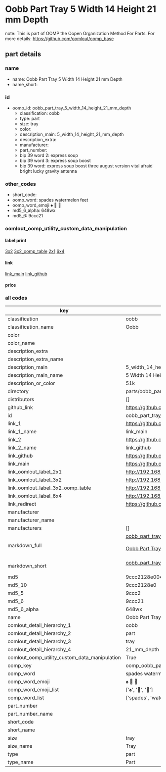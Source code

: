 # Oobb Part Tray 5 Width 14 Height 21 mm Depth  

note: This is part of OOMP the Oopen Organization Method For Parts. For more details: https://github.com/oomlout/oomp_base

##  part details
  







### name
* name: Oobb Part Tray 5 Width 14 Height 21 mm Depth
* name_short: 
### id
* oomp_id: oobb_part_tray_5_width_14_height_21_mm_depth
  * classification: oobb
  * type: part
  * size: tray
  * color: 
  * description_main: 5_width_14_height_21_mm_depth
  * description_extra: 
  * manufacturer: 
  * part_number: 
  * bip 39 word 2: express soup
  * bip 39 word 3: express soup boost
  * bip 39 word: express soup boost three august version vital afraid bright lucky gravity antenna

### other_codes
* short_code: 
* oomp_word: spades watermelon feet
* oomp_word_emoji :spades: :watermelon: :feet:
* md5_6_alpha: 648wx
* md5_6: 9ccc21






### oomlout_oomp_utility_custom_data_manipulation
#### label print
[3x2](http://192.168.1.245:1112/?label=oomp%20648wx)
[3x2_oomp_table](http://192.168.1.108:1112/?label=oomp%20648wx)
[2x1](http://192.168.1.242:1112/?label=oomp%20648wx)
[6x4](http://192.168.1.55:1112/?label=oomp%20648wx)    

#### link

[link_main](https://github.com/oomlout/oomlout_oomp_version_1_messy/tree/main/parts/oobb_part_tray_5_width_14_height_21_mm_depth) [link_github](https://github.com/oomlout/oomlout_oomp_version_1_messy/tree/main/parts/oobb_part_tray_5_width_14_height_21_mm_depth)                             

#### price







### all codes 
| key | value |  
| --- | --- |  
| classification | oobb |  
| classification_name | Oobb |  
| color |  |  
| color_name |  |  
| description_extra |  |  
| description_extra_name |  |  
| description_main | 5_width_14_height_21_mm_depth |  
| description_main_name | 5 Width 14 Height 21 mm Depth |  
| description_or_color | 51k |  
| directory | parts/oobb_part_tray_5_width_14_height_21_mm_depth |  
| distributors | [] |  
| github_link | https://github.com/oomlout/oomlout_oomp_part_src/tree/main/parts/oobb_part_tray_5_width_14_height_21_mm_depth |  
| id | oobb_part_tray_5_width_14_height_21_mm_depth |  
| link_1 | https://github.com/oomlout/oomlout_oomp_version_1_messy/tree/main/parts/oobb_part_tray_5_width_14_height_21_mm_depth |  
| link_1_name | link_main |  
| link_2 | https://github.com/oomlout/oomlout_oomp_version_1_messy/tree/main/parts/oobb_part_tray_5_width_14_height_21_mm_depth |  
| link_2_name | link_github |  
| link_github | https://github.com/oomlout/oomlout_oomp_version_1_messy/tree/main/parts/oobb_part_tray_5_width_14_height_21_mm_depth |  
| link_main | https://github.com/oomlout/oomlout_oomp_version_1_messy/tree/main/parts/oobb_part_tray_5_width_14_height_21_mm_depth |  
| link_oomlout_label_2x1 | http://192.168.1.242:1112/?label=oomp%20648wx |  
| link_oomlout_label_3x2 | http://192.168.1.245:1112/?label=oomp%20648wx |  
| link_oomlout_label_3x2_oomp_table | http://192.168.1.108:1112/?label=oomp%20648wx |  
| link_oomlout_label_6x4 | http://192.168.1.55:1112/?label=oomp%20648wx |  
| link_redirect | https://github.com/oomlout/oomlout_oomp_version_1_messy/tree/main/parts/oobb_part_tray_5_width_14_height_21_mm_depth |  
| manufacturer |  |  
| manufacturer_name |  |  
| manufacturers | [] |  
| markdown_full | [oobb_part_tray_5_width_14_height_21_mm_depth](none)<br>[](none)<br>[Oobb Part Tray 5 Width 14 Height 21 Mm Depth](none)<br><br> |  
| markdown_short | [oobb_part_tray_5_width_14_height_21_mm_depth](none)<br><br> |  
| md5 | 9ccc2128e0049ea3cb079e103373fa86 |  
| md5_10 | 9ccc2128e0 |  
| md5_5 | 9ccc2 |  
| md5_6 | 9ccc21 |  
| md5_6_alpha | 648wx |  
| name | Oobb Part Tray 5 Width 14 Height 21 mm Depth |  
| oomlout_detail_hierarchy_1 | oobb |  
| oomlout_detail_hierarchy_2 | part |  
| oomlout_detail_hierarchy_3 | tray |  
| oomlout_detail_hierarchy_4 | 21_mm_depth |  
| oomlout_oomp_utility_custom_data_manipulation | True |  
| oomp_key | oomp_oobb_part_tray_5_width_14_height_21_mm_depth |  
| oomp_word | spades watermelon feet |  
| oomp_word_emoji | :spades: :watermelon: :feet: |  
| oomp_word_emoji_list | [':spades:', ':watermelon:', ':feet:'] |  
| oomp_word_list | ['spades', 'watermelon', 'feet'] |  
| part_number |  |  
| part_number_name |  |  
| short_code |  |  
| short_name |  |  
| size | tray |  
| size_name | Tray |  
| type | part |  
| type_name | Part |  
